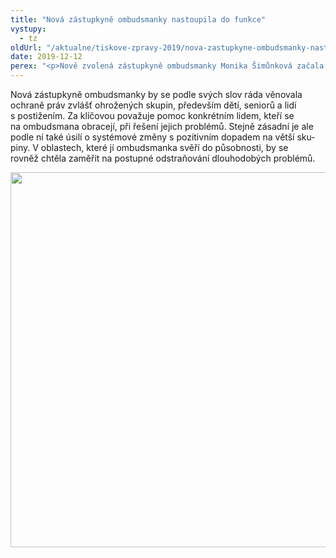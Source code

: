 ```yaml
---
title: "Nová zástupkyně ombudsmanky nastoupila do funkce"
vystupy:
  - tz
oldUrl: "/aktualne/tiskove-zpravy-2019/nova-zastupkyne-ombudsmanky-nastoupila-do-funkce"
date: 2019-12-12
perex: "<p>Nově zvolená zástupkyně ombudsmanky Monika Šimůnková začala od pondělí 9. 12. vykonávat svou funkci. V brněnské kanceláři se bude nejprve do konce roku seznamovat se všemi oblastmi a agendami, kterým se veřejný ochránce práv věnuje, s metodou práce a vnitřním chodem instituce. V lednu se pak samostatně ujme části působnosti, kterou jí ombudsmanka Anna Šabatová svěří.</p>"
---
```


<!-- imported from the old website -->

<p class="MsoNormal"><span lang="CS">Nová zástupkyně ombudsmanky by se podle svých
slov ráda věnovala ochraně práv zvlášť ohrožených skupin, především dětí,
seniorů a lidí s postižením. Za klíčovou považuje pomoc konkrétním lidem,
kteří se na ombudsmana obracejí, při řešení jejich problémů. Stejně zásadní je
ale podle ní také úsilí o systémové změny s pozitivním dopadem na větší
skupiny. V oblastech, které jí ombudsmanka svěří do působnosti, by se rovněž chtěla zaměřit na postupné odstraňování dlouhodobých problémů.</span></p><p class="MsoNormal"><img src="https://www.ochrance.cz/uploads/RTEmagicC_Sabatova-Simunkova.jpg.jpg" width="600" height="600" alt="" /></p>
